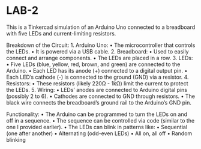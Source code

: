 # LAB-2

This is a Tinkercad simulation of an Arduino Uno connected to a breadboard with five LEDs and current-limiting resistors.

Breakdown of the Circuit:
	1.	Arduino Uno:
	•	The microcontroller that controls the LEDs.
	•	It is powered via a USB cable.
	2.	Breadboard:
	•	Used to easily connect and arrange components.
	•	The LEDs are placed in a row.
	3.	LEDs:
	•	Five LEDs (blue, yellow, red, brown, and green) are connected to the Arduino.
	•	Each LED has its anode (+) connected to a digital output pin.
	•	Each LED’s cathode (-) is connected to the ground (GND) via a resistor.
	4.	Resistors:
	•	These resistors (likely 220Ω - 1kΩ) limit the current to protect the LEDs.
	5.	Wiring:
	•	LEDs’ anodes are connected to Arduino digital pins (possibly 2 to 6).
	•	Cathodes are connected to GND through resistors.
	•	The black wire connects the breadboard’s ground rail to the Arduino’s GND pin.

Functionality:
	•	The Arduino can be programmed to turn the LEDs on and off in a sequence.
	•	The sequence can be controlled via code (similar to the one I provided earlier).
	•	The LEDs can blink in patterns like:
	•	Sequential (one after another)
	•	Alternating (odd-even LEDs)
	•	All on, all off
	•	Random blinking

